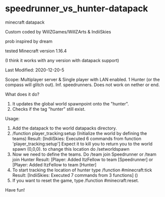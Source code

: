# speedrunner_vs_hunter-datapack

minecraft datapack

Custom coded by WillZGames/WillZArts & IndiiSkies

prob inspired by dream

tested Minecraft version 1.16.4

(I think it works with any version with datapack support)

Last Modified: 2020-12-20-5

Scope: Multiplayer server & Single player with LAN enabled. 1 Hunter (or the compass will glitch out). Inf. speedrunners. Does not work on nether or end.

What does it do?

1. It updates the global world spawnpoint onto the "hunter".
2. Checks if the tag "hunter" still exist.

Usage: 
1. Add the datapack to the world datapacks directory.
2. /function player_tracking:setup (Initialize the world by defining the teams) Result: [IndiiSkies: Executed 6 commands from function 'player_tracking:setup'] Expect it to kill you to return you to the world spawn (0,0,0). to change this location do /setworldspawn 
3. Now we need to define the teams. Do /team join Speedrunner or /team join Hunter Result: [Player: Added ItzFellow to team [Speedrunner]  or [Player: Added ItzFellow to team [Hunter]  
4. To start tracking the location of hunter type /function #minecraft:tick Result:  [IndiiSkies: Executed 7 commands from 3 functions] ()
5. If you want to reset the game, type /function #minecraft:reset.

Have fun! 
